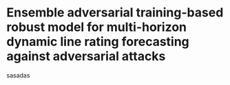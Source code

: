 # Ensemble adversarial training-based robust model for multi-horizon dynamic line rating forecasting against adversarial attacks
sasadas
